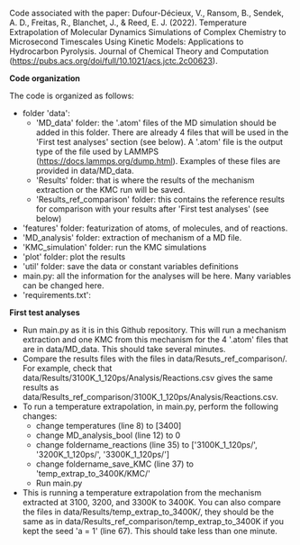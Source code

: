 Code associated with the paper: Dufour-Décieux, V., Ransom, B., Sendek, A. D., Freitas, R., Blanchet, J., & Reed, E. J. (2022). Temperature Extrapolation of Molecular Dynamics Simulations of Complex Chemistry to Microsecond Timescales Using Kinetic Models: Applications to Hydrocarbon Pyrolysis. Journal of Chemical Theory and Computation (https://pubs.acs.org/doi/full/10.1021/acs.jctc.2c00623).

**Code organization**

The code is organized as follows:
- folder 'data': 
    - 'MD_data' folder: the '.atom' files of the MD simulation should be added in this folder. There are already 4 files that will be used in the 'First test analyses' section (see below). A '.atom' file is the output type of the file used by LAMMPS (https://docs.lammps.org/dump.html). Examples of these files are provided in data/MD_data. 
    - 'Results' folder: that is where the results of the mechanism extraction or the KMC run will be saved. 
    - 'Results_ref_comparison' folder: this contains the reference results for comparison with your results after 'First test analyses' (see below)
- 'features' folder: featurization of atoms, of molecules, and of reactions.
- 'MD_analysis' folder: extraction of mechanism of a MD file.
- 'KMC_simulation' folder: run the KMC simulations
- 'plot' folder: plot the results
- 'util' folder: save the data or constant variables definitions
- main.py: all the information for the analyses will be here. Many variables can be changed here.
- 'requirements.txt':


**First test analyses**
- Run main.py as it is in this Github repository. This will run a mechanism extraction and one KMC from this mechanism for the 4 '.atom' files that are in data/MD_data. This should take several minutes. 
- Compare the results files with the files in data/Resuts_ref_comparison/. For example, check that data/Results/3100K_1_120ps/Analysis/Reactions.csv gives the same results as data/Results_ref_comparison/3100K_1_120ps/Analysis/Reactions.csv.
- To run a temperature extrapolation, in main.py, perform the following changes:
    - change temperatures (line 8) to [3400]
    - change MD_analysis_bool (line 12) to 0 
    - change foldername_reactions (line 35) to ['3100K_1_120ps/', '3200K_1_120ps/', '3300K_1_120ps/']
    - change foldername_save_KMC (line 37) to 'temp_extrap_to_3400K/KMC/'
    - Run main.py
- This is running a temperature extrapolation from the mechanism extracted at 3100, 3200, and 3300K to 3400K. You can also compare the files in data/Results/temp_extrap_to_3400K/, they should be the same as in data/Results_ref_comparison/temp_extrap_to_3400K if you kept the seed 'a = 1' (line 67). This should take less than one minute. 
